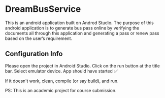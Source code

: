 # DreamBusService

This is an android application built on Androd Studio.
The purpose of this android application is to generate bus pass online by verifying the documents all through this application
and generating a pass or renew pass based on the user’s requirement.

## Configuration Info

Please open the project in Android Studio.
Click on the run button at the title bar.
Select emulator device.
App should have started :white_check_mark:

If it doesn't work, clean, compile (or say build), and run.

PS: This is an academic project for course submission.
